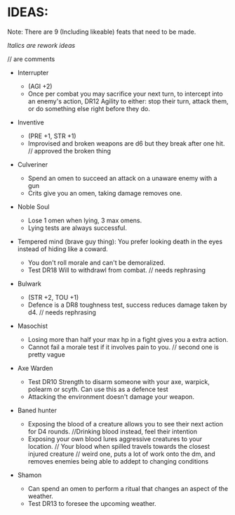 # IDEAS:

Note: There are 9 (Including likeable) feats that need to be made.

*Italics are rework ideas*

// are comments

- Interrupter
    - (AGI +2)
    - Once per combat you may sacrifice your next turn, to intercept into an enemy's action, DR12 Agility to either: stop their turn, attack them, or do something else right before they do.

- Inventive
    - (PRE +1, STR +1)
    - Improvised and broken weapons are d6 but they break after one hit. // approved the broken thing 
    
- Culveriner
    - Spend an omen to succeed an attack on a unaware enemy with a gun 
    - Crits give you an omen, taking damage removes one.

- Noble Soul
    - Lose 1 omen when lying, 3 max omens.
    - Lying tests are always successful.

- Tempered mind (brave guy thing): You prefer looking death in the eyes instead of hiding like a coward.
    - You don't roll morale and can't be demoralized.
    - Test DR18 Will to withdrawl from combat.
    // needs rephrasing

- Bulwark
    - (STR +2, TOU +1)
    - Defence is a DR8 toughness test, success reduces damage taken by d4.
    // needs rephrasing

- Masochist
    - Losing more than half your max hp in a fight gives you a extra action.
    - Cannot fail a morale test if it involves pain to you.
    // second one is pretty vague  

- Axe Warden
    - Test DR10 Strength to disarm someone with your axe, warpick, polearm or scyth. Can use this as a defence test
    - Attacking the environment doesn't damage your weapon.

- Baned hunter
    - Exposing the blood of a creature allows you to see their next action for D4 rounds. //Drinking blood instead, feel their intention 
    - Exposing your own blood lures aggressive creatures to your location. // Your blood when spilled travels towards the closest injured creature
    // weird one, puts a lot of work onto the dm, and removes enemies being able to addept to changing conditions

- Shamon
    - Can spend an omen to perform a ritual that changes an aspect of the weather.
    - Test DR13 to foresee the upcoming weather.
